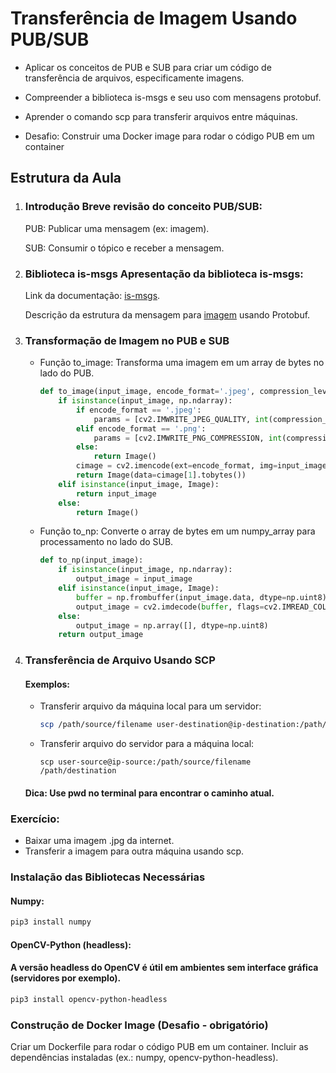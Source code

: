 # Transferência de Imagem Usando PUB/SUB

 - Aplicar os conceitos de PUB e SUB para criar um código de transferência de arquivos, especificamente imagens.

 - Compreender a biblioteca is-msgs e seu uso com mensagens protobuf.
 
 - Aprender o comando scp para transferir arquivos entre máquinas.

 - Desafio: Construir uma Docker image para rodar o código PUB em um container

## Estrutura da Aula

1. ### Introdução Breve revisão do conceito PUB/SUB:  

    PUB: Publicar uma mensagem (ex: imagem). 

    SUB: Consumir o tópico e receber a mensagem. 

2. ### Biblioteca is-msgs Apresentação da biblioteca is-msgs:

    Link da documentação: [is-msgs](https://github.com/labvisio/is-msgs).

    Descrição da estrutura da mensagem para [imagem](https://github.com/labvisio/is-msgs/tree/master/docs#is.vision.Image) usando Protobuf.

3. ### Transformação de Imagem no PUB e SUB

     - Função to_image: Transforma uma imagem em um array de bytes no lado do PUB.

        ```python
        def to_image(input_image, encode_format='.jpeg', compression_level=0.8):
            if isinstance(input_image, np.ndarray):
                if encode_format == '.jpeg':
                    params = [cv2.IMWRITE_JPEG_QUALITY, int(compression_level * (100 - 0) + 0)]
                elif encode_format == '.png':
                    params = [cv2.IMWRITE_PNG_COMPRESSION, int(compression_level * (9 - 0) + 0)]
                else:
                    return Image()
                cimage = cv2.imencode(ext=encode_format, img=input_image, params=params)
                return Image(data=cimage[1].tobytes())
            elif isinstance(input_image, Image):
                return input_image
            else:
                return Image()
        ```

    - Função to_np: Converte o array de bytes em um numpy_array para processamento no lado do SUB.

        ```python
        def to_np(input_image):
            if isinstance(input_image, np.ndarray):
                output_image = input_image
            elif isinstance(input_image, Image):
                buffer = np.frombuffer(input_image.data, dtype=np.uint8)
                output_image = cv2.imdecode(buffer, flags=cv2.IMREAD_COLOR)
            else:
                output_image = np.array([], dtype=np.uint8)
            return output_image
        ```

4. ### Transferência de Arquivo Usando SCP

    #### Exemplos:
    - Transferir arquivo da máquina local para um servidor:

        ```bash
        scp /path/source/filename user-destination@ip-destination:/path/destination
        ```

    - Transferir arquivo do servidor para a máquina local:

        ```
        scp user-source@ip-source:/path/source/filename /path/destination
        ```

    #### Dica: Use pwd no terminal para encontrar o caminho atual.

### Exercício:

- Baixar uma imagem .jpg da internet.
- Transferir a imagem para outra máquina usando scp.

### Instalação das Bibliotecas Necessárias

#### Numpy:
```bash
pip3 install numpy
```

#### OpenCV-Python (headless):

#### A versão headless do OpenCV é útil em ambientes sem interface gráfica (servidores por exemplo).
```bash
pip3 install opencv-python-headless
```

### Construção de Docker Image (Desafio - obrigatório)
Criar um Dockerfile para rodar o código PUB em um container.
Incluir as dependências instaladas (ex.: numpy, opencv-python-headless).
